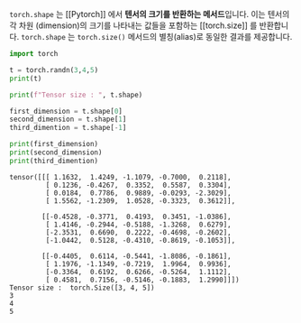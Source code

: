 `torch.shape` 는 [[Pytorch]] 에서 **텐서의 크기를 반환하는 메서드**입니다. 이는 텐서의 각 차원 (dimension)의 크기를 나타내는 값들을 포함하는 [[torch.size]] 를 반환합니다. `torch.shape` 는 `torch.size()` 메서드의 별칭(alias)로 동일한 결과를 제공합니다.

```python
import torch

t = torch.randn(3,4,5)
print(t)

print(f"Tensor size : ", t.shape)

first_dimension = t.shape[0]
second_dimension = t.shape[1]
third_dimention = t.shape[-1]

print(first_dimension)
print(second_dimension)
print(third_dimention)

```

```
tensor([[[ 1.1632,  1.4249, -1.1079, -0.7000,  0.2118],
         [ 0.1236, -0.4267,  0.3352,  0.5587,  0.3304],
         [ 0.0184,  0.7786,  0.9889, -0.0293, -2.3029],
         [ 1.5562, -1.2309,  1.0528, -0.3323,  0.3612]],

        [[-0.4528, -0.3771,  0.4193,  0.3451, -1.0386],
         [ 1.4146, -0.2944, -0.5188, -1.3268,  0.6279],
         [-2.3531,  0.6690,  0.2222, -0.4698, -0.2602],
         [-1.0442,  0.5128, -0.4310, -0.8619, -0.1053]],

        [[-0.4405,  0.6114, -0.5441, -1.8086, -0.1861],
         [ 1.1976, -1.1349, -0.7219,  1.9964,  0.9936],
         [-0.3364,  0.6192,  0.6266, -0.5264,  1.1112],
         [ 0.4581,  0.7156, -0.5146, -0.1883,  1.2990]]])
Tensor size :  torch.Size([3, 4, 5])
3
4
5
```

